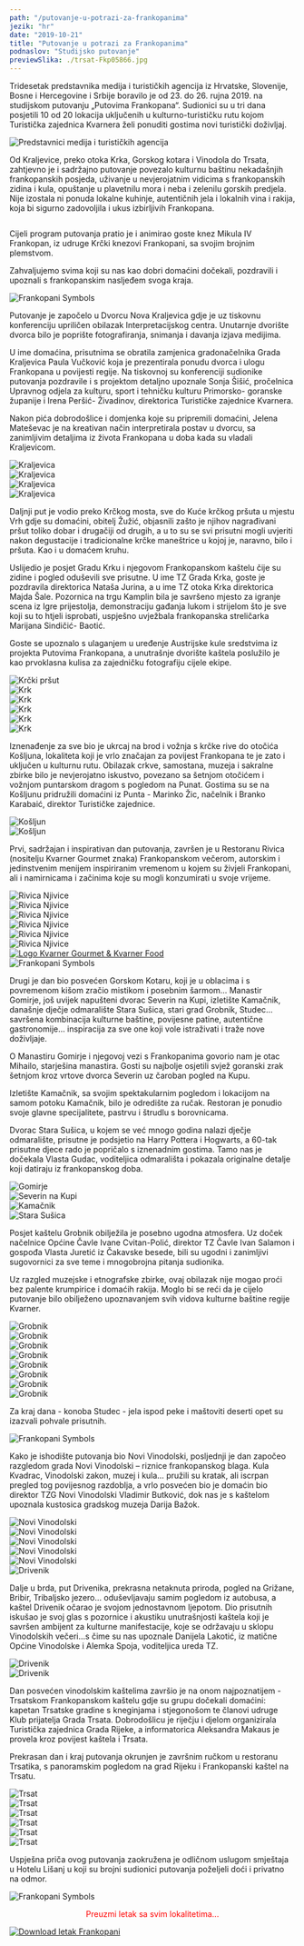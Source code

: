 ```yaml
---
path: "/putovanje-u-potrazi-za-frankopanima"
jezik: "hr"
date: "2019-10-21"
title: "Putovanje u potrazi za Frankopanima"
podnaslov: "Studijsko putovanje"
previewSlika: ./trsat-Fkp05866.jpg
---
```

Tridesetak predstavnika medija i turističkih agencija iz Hrvatske, Slovenije, Bosne i Hercegovine i Srbije boravilo je od 23. do 26. rujna 2019. na studijskom putovanju „Putovima Frankopana“. Sudionici su u tri dana posjetili 10 od 20 lokacija uključenih u kulturno-turističku rutu kojom Turistička zajednica Kvarnera želi ponuditi gostima novi turistički doživljaj.

![Predstavnici medija i turističkih agencija](./PF_newsletter3_14.jpg)

Od Kraljevice, preko otoka Krka, Gorskog kotara i Vinodola do Trsata, zahtjevno je i sadržajno putovanje povezalo kulturnu baštinu nekadašnjih frankopanskih posjeda, uživanje u nevjerojatnim vidicima s frankopanskih zidina i kula, opuštanje u plavetnilu mora i neba i zelenilu gorskih predjela. Nije izostala ni ponuda lokalne kuhinje, autentičnih jela i lokalnih vina i rakija, koja bi sigurno zadovoljila i ukus izbirljivih Frankopana.

<section class="slike-galerija">
    <div class="galerija-slika">
        <img src="./slike/PF_newsletter3_29.jpg" alt=""/>
    </div>
    <div class="galerija-slika">
        <img src="./slike/Stara_Susica_Dron_0074.jpg" alt=""/>
    </div>
        <div class="galerija-slika">
        <img src="./slike/Kosljun_Dron_0281.jpg" alt=""/>
    </div>
</section>

Cijeli program putovanja pratio je i animirao goste knez Mikula IV Frankopan, iz udruge Krčki knezovi Frankopani, sa svojim brojnim plemstvom.

Zahvaljujemo svima koji su nas kao dobri domaćini dočekali, pozdravili i upoznali s frankopanskim nasljeđem svoga kraja. 

<div class="simboli">
<img src="../images/frankopani-simboli.png" alt="Frankopani Symbols"/>
</div>

Putovanje je započelo u Dvorcu Nova Kraljevica gdje je uz tiskovnu konferenciju upriličen obilazak Interpretacijskog centra. Unutarnje dvorište dvorca bilo je poprište fotografiranja, snimanja i davanja izjava medijima. 

U ime domaćina, prisutnima se obratila zamjenica gradonačelnika Grada Kraljevica Paula Vučković koja je prezentirala ponudu dvorca i ulogu Frankopana u povijesti regije.
Na tiskovnoj su konferenciji sudionike putovanja pozdravile i s projektom detaljno upoznale Sonja Šišić, pročelnica Upravnog odjela za kulturu, sport i tehničku kulturu Primorsko- goranske županije i Irena Peršić- Živadinov, direktorica Turističke zajednice Kvarnera.

Nakon pića dobrodošlice i domjenka koje su pripremili domaćini, Jelena  Mateševac je na kreativan način interpretirala postav u dvorcu, sa zanimljivim detaljima iz života Frankopana u doba kada su vladali Kraljevicom.

<section class="slike-galerija">
    <div class="galerija-slika">
        <img src="./slike/kraljevica_PF_newsletter3_02.jpg" alt="Kraljevica"/>
    </div>
    <div class="galerija-slika">
        <img src="./slike/kraljevica_PF_newsletter3_04.jpg" alt="Kraljevica"/>
    </div>
    <div class="galerija-slika">
        <img src="./slike/kraljevica_PF_newsletter3_05.jpg" alt="Kraljevica"/>
    </div>
    <div class="galerija-slika">
        <img src="./slike/kraljevica_PF_newsletter3_06.jpg" alt="Kraljevica"/>
    </div>
</section>

Daljnji put je vodio preko Krčkog mosta, sve do Kuće krčkog pršuta u mjestu Vrh gdje su domaćini, obitelj Žužić, objasnili zašto je njihov nagrađivani pršut toliko dobar i drugačiji od drugih, a u to su se svi prisutni mogli uvjeriti nakon degustacije i tradicionalne krčke maneštrice u kojoj je, naravno, bilo i pršuta. Kao i u domaćem kruhu.

Uslijedio je posjet Gradu Krku i njegovom Frankopanskom kaštelu čije su zidine i pogled oduševili sve prisutne. U ime TZ Grada Krka, goste je pozdravila direktorica Nataša Jurina, a u ime TZ otoka Krka direktorica Majda Šale. Pozornica na trgu Kamplin bila je savršeno mjesto za igranje scena iz Igre prijestolja, demonstraciju gađanja lukom i strijelom što je sve koji su to htjeli isprobati, uspješno uvježbala frankopanska streličarka Marijana Sindičić- Baotić.

Goste se upoznalo s ulaganjem u uređenje Austrijske kule sredstvima iz projekta Putovima Frankopana, a unutrašnje dvorište kaštela poslužilo je kao prvoklasna kulisa za zajedničku fotografiju cijele ekipe.

<section class="slike-galerija">
    <div class="galerija-slika">
        <img src="./slike/krcki_prsut_PF_putovanje022.jpg" alt="Krčki pršut"/>
    </div>
    <div class="galerija-slika">
        <img src="./slike/krk_PF_newsletter3_09.jpg" alt="Krk"/>
    </div>
    <div class="galerija-slika">
        <img src="./slike/krk_PF_newsletter3_10.jpg" alt="Krk"/>
    </div>
    <div class="galerija-slika">
        <img src="./slike/krk_PF_newsletter3_15.jpg" alt="Krk"/>
    </div>
        <div class="galerija-slika">
        <img src="./slike/krk_PF_putovanje027.jpg" alt="Krk"/>
    </div>
            <div class="galerija-slika">
        <img src="./slike/krk_PF_putovanje035.jpg" alt="Krk"/>
    </div>
</section>

Iznenađenje za sve bio je ukrcaj na brod i vožnja s krčke rive do otočića Košljuna, lokaliteta koji je vrlo značajan za povijest Frankopana te je zato i uključen u kulturnu rutu. Obilazak crkve, samostana, muzeja i sakralne zbirke bilo je nevjerojatno iskustvo, povezano sa šetnjom otočićem i vožnjom puntarskom dragom s pogledom na Punat. Gostima su se na Košljunu pridružili domaćini iz Punta - Marinko Žic, načelnik i Branko Karabaić, direktor Turističke zajednice.

<section class="slike-galerija">
    <div class="galerija-slika">
        <img src="./slike/kosljun_PF_newsletter3_16.jpg" alt="Košljun"/>
    </div>
    <div class="galerija-slika">
        <img src="./slike/kosljun_PF_putovanje044.jpg" alt="Košljun"/>
    </div>
</section>

Prvi, sadržajan i inspirativan dan putovanja, završen je u Restoranu Rivica (nositelju Kvarner Gourmet znaka) Frankopanskom večerom, autorskim i jedinstvenim menijem inspiriranim vremenom u kojem su živjeli Frankopani, ali i namirnicama i začinima koje su mogli konzumirati u svoje vrijeme.

<section class="slike-galerija">
    <div class="galerija-slika">
        <img src="./slike/rivica_PF_putovanje050.jpg" alt="Rivica Njivice"/>
    </div>
    <div class="galerija-slika">
        <img src="./slike/rivica_IMG_0292.jpg" alt="Rivica Njivice"/>
    </div>
    <div class="galerija-slika">
        <img src="./slike/rivica_IMG_4417.jpg" alt="Rivica Njivice"/>
    </div>
    <div class="galerija-slika">
        <img src="./slike/rivica_IMG_4420.jpg" alt="Rivica Njivice"/>
    </div>
    <div class="galerija-slika">
        <img src="./slike/rivica_IMG_4423.jpg" alt="Rivica Njivice"/>
    </div>
    <div class="galerija-slika">
        <img src="./slike/rivica_IMG_4424.jpg" alt="Rivica Njivice"/>
    </div>
</section>

<div class="galerija-slika">
    <a href="http://www.kvarner.hr/"><img src="./logo-kvarner-food-bijeli.png" alt="Logo Kvarner Gourmet & Kvarner Food"/></a>
</div>

<div class="simboli">
<img src="../images/frankopani-simboli.png" alt="Frankopani Symbols"/>
</div>

Drugi je dan bio posvećen Gorskom Kotaru, koji je u oblacima i s povremenom kišom zračio mistikom i posebnim šarmom… Manastir Gomirje, još uvijek napušteni dvorac Severin na Kupi, izletište Kamačnik, današnje dječje odmaralište Stara Sušica, stari grad Grobnik, Studec… savršena kombinacija kulturne baštine, povijesne patine, autentične gastronomije… inspiracija za sve one koji vole istraživati i traže nove doživljaje.

O Manastiru Gomirje i njegovoj vezi s Frankopanima govorio nam je otac Mihailo, starješina manastira. Gosti su najbolje osjetili svjež goranski zrak šetnjom kroz vrtove dvorca Severin uz čaroban pogled na Kupu.

Izletište Kamačnik, sa svojim spektakularnim pogledom i lokacijom na samom potoku Kamačnik, bilo je odredište za ručak. Restoran je ponudio svoje glavne specijalitete, pastrvu i štrudlu s borovnicama.

Dvorac Stara Sušica, u kojem se već mnogo godina nalazi dječje odmaralište, prisutne je podsjetio na Harry Pottera i Hogwarts, a 60-tak prisutne djece rado je popričalo s iznenadnim gostima. Tamo nas je dočekala Vlasta Gudac, voditeljica odmarališta i pokazala originalne detalje koji datiraju iz frankopanskog doba.

<section class="slike-galerija">
    <div class="galerija-slika">
        <img src="./slike/gomirje_PF_putovanje055.jpg" alt="Gomirje"/>
    </div>
    <div class="galerija-slika">
        <img src="./slike/severin_PF_putovanje061.jpg" alt="Severin na Kupi"/>
    </div>
    <div class="galerija-slika">
        <img src="./slike/kamacnik_PF_putovanje062.jpg" alt="Kamačnik"/>
    </div>
    <div class="galerija-slika">
        <img src="./slike/stara_susica_PF_putovanje063.jpg" alt="Stara Sušica"/>
    </div>
</section>

Posjet kaštelu Grobnik obilježila je posebno ugodna atmosfera. Uz doček načelnice Općine Čavle Ivane Cvitan-Polić, direktor TZ Čavle Ivan Salamon i gospođa Vlasta Juretić iz Čakavske besede, bili su ugodni i zanimljivi sugovornici za sve teme i mnogobrojna pitanja sudionika.

Uz razgled muzejske i etnografske zbirke, ovaj obilazak nije mogao proći bez palente krumpirice i domaćih rakija. Moglo bi se reći da je cijelo putovanje bilo obilježeno upoznavanjem svih vidova kulturne baštine regije Kvarner. 

<section class="slike-galerija">
    <div class="galerija-slika">
        <img src="./slike/grobnik_PF_newsletter3_22.jpg" alt="Grobnik"/>
    </div>
    <div class="galerija-slika">
        <img src="./slike/grobnik_PF_newsletter3_25.jpg" alt="Grobnik"/>
    </div>
    <div class="galerija-slika">
        <img src="./slike/grobnik_PF_putovanje068.jpg" alt="Grobnik"/>
    </div>
    <div class="galerija-slika">
        <img src="./slike/grobnik_PF_putovanje073.jpg" alt="Grobnik"/>
    </div>
        <div class="galerija-slika">
        <img src="./slike/grobnik_PF_putovanje075.jpg" alt="Grobnik"/>
    </div>
    <div class="galerija-slika">
        <img src="./slike/grobnik_PF_putovanje078.jpg" alt="Grobnik"/>
    </div>
        <div class="galerija-slika">
        <img src="./slike/grobnik_PF_putovanje079.jpg" alt="Grobnik"/>
    </div>
    <div class="galerija-slika">
        <img src="./slike/grobnik_PF_putovanje082.jpg" alt="Grobnik"/>
    </div>
</section>

Za kraj dana - konoba Studec - jela ispod peke i maštoviti deserti opet su izazvali pohvale prisutnih.

<div class="simboli">
<img src="../images/frankopani-simboli.png" alt="Frankopani Symbols"/>
</div>

Kako je ishodište putovanja bio Novi Vinodolski, posljednji je dan započeo razgledom grada Novi Vinodolski – riznice frankopanskog blaga.
Kula Kvadrac, Vinodolski zakon, muzej i kula… pružili su kratak, ali iscrpan pregled tog povijesnog razdoblja, a vrlo posvećen bio je domaćin bio direktor TZG Novi Vinodolski Vladimir Butković, dok nas je s kaštelom upoznala kustosica gradskog muzeja Darija Bažok.

<section class="slike-galerija">
    <div class="galerija-slika">
        <img src="./slike/novi_PF_newsletter3_27.jpg" alt="Novi Vinodolski"/>
    </div>
    <div class="galerija-slika">
        <img src="./slike/novi_PF_putovanje089.jpg" alt="Novi Vinodolski"/>
    </div>
    <div class="galerija-slika">
        <img src="./slike/novi_PF_putovanje091.jpg" alt="Novi Vinodolski"/>
    </div>
    <div class="galerija-slika">
        <img src="./slike/novi_PF_putovanje092.jpg" alt="Novi Vinodolski"/>
    </div>
    <div class="galerija-slika">
        <img src="./slike/novi_PF_putovanje102.jpg" alt="Novi Vinodolski"/>
    </div>
    <div class="galerija-slika">
        <img src="./slike/novi_PF_putovanje105.jpg" alt="Drivenik"/>
    </div>
</section>

Dalje u brda, put Drivenika, prekrasna netaknuta priroda, pogled na Grižane, Bribir, Tribaljsko jezero… oduševljavaju samim pogledom iz autobusa, a kaštel Drivenik očarao je svojom jednostavnom ljepotom. Dio prisutnih iskušao je svoj glas s pozornice i akustiku unutrašnjosti kaštela koji je savršen ambijent za kulturne manifestacije, koje se održavaju u sklopu Vinodolskih večeri…s čime su nas upoznale Danijela Lakotić, iz matične Općine Vinodolske i Alemka Spoja, voditeljica ureda TZ.

<section class="slike-galerija">
    <div class="galerija-slika">
        <img src="./slike/drivenik_novi_v_PF_putovanje109.jpg" alt="Drivenik"/>
    </div>
    <div class="galerija-slika">
        <img src="./slike/drivenik_PF_newsletter3_31.jpg" alt="Drivenik"/>
    </div>
</section>

Dan posvećen vinodolskim kaštelima završio je na onom najpoznatijem - Trsatskom Frankopanskom kaštelu gdje su grupu dočekali domaćini: kapetan Trsatske gradine s kneginjama i stjegonošom te članovi udruge Klub prijatelja Grada Trsata.
Dobrodošlicu je riječju i djelom organizirala Turistička zajednica Grada Rijeke, a informatorica Aleksandra Makaus je provela kroz povijest kaštela i Trsata.

Prekrasan dan i kraj putovanja okrunjen je završnim ručkom u restoranu Trsatika, s panoramskim pogledom na grad Rijeku i Frankopanski kaštel na Trsatu.

<section class="slike-galerija">
    <div class="galerija-slika">
        <img src="./slike/trsat_PF_newsletter3_33.jpg" alt="Trsat"/>
    </div>
    <div class="galerija-slika">
        <img src="./slike/trsat_PF_newsletter3_35.jpg" alt="Trsat"/>
    </div>
    <div class="galerija-slika">
        <img src="./slike/trsat_PF_newsletter3_34.jpg" alt="Trsat"/>
    </div>
    <div class="galerija-slika">
        <img src="./slike/trsat_PF_newsletter3_32.jpg" alt="Trsat"/>
    </div>
    <div class="galerija-slika">
        <img src="./slike/trsat_PF_newsletter3_39.jpg" alt="Trsat"/>
    </div>
    <div class="galerija-slika">
        <img src="./slike/trsat_PF_putovanje121.jpg" alt="Trsat"/>
    </div>
</section>

Uspješna priča ovog putovanja zaokružena je odličnom uslugom smještaja u Hotelu Lišanj u koji su brojni sudionici putovanja poželjeli doći i privatno na odmor.

<div class="simboli">
<img src="../images/frankopani-simboli.png" alt="Frankopani Symbols"/>
</div>
<p style="text-align:center;color:#f00;">Preuzmi letak sa svim lokalitetima...</p>
<div class="download-brochure">
    <a href="./Putovima-Frankopana-HR.pdf"><img src="./letak-frankopani.jpg" alt="Download letak Frankopani"/></a>
</div>
